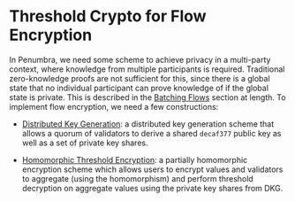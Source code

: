# Threshold Crypto for Flow Encryption

In Penumbra, we need some scheme to achieve privacy in a multi-party context,
where knowledge from multiple participants is required. Traditional
zero-knowledge proofs are not sufficient for this, since there is a global
state that no individual participant can prove knowledge of if the global state
is private. This is described in the [Batching
Flows](../concepts/batching_flows.md) section at length. To implement flow
encryption, we need a few constructions:

* [Distributed Key Generation](./flow-encryption/dkg.md): a distributed key generation scheme that allows a quorum of validators to derive a shared `decaf377` public key as well as a set of private key shares.

* [Homomorphic Threshold Encryption](./flow-encryption/threshold-encryption.md): a partially homomorphic encryption scheme which allows users to encrypt values and validators to aggregate (using the homomorphism) and perform threshold decryption on aggregate values using the private key shares from DKG.

